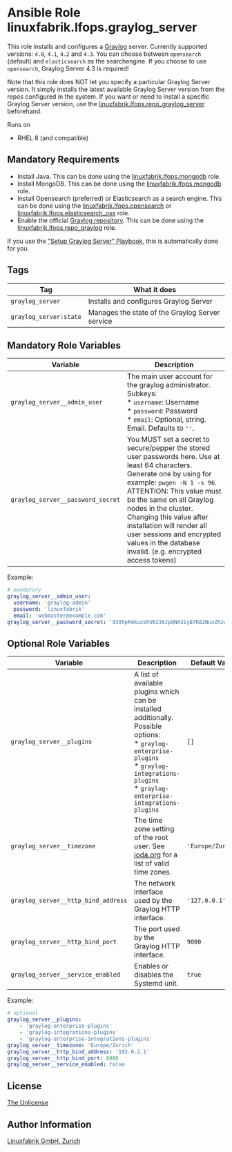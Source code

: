 # Ansible Role linuxfabrik.lfops.graylog_server

This role installs and configures a [Graylog](https://www.graylog.org) server. Currently supported versions: `4.0`, `4.1`, `4.2` and `4.3`.
You can choose between `opensearch` (default) and `elasticsearch` as the searchengine. If you choose to use `opensearch`, Graylog Server 4.3 is required!

Note that this role does NOT let you specify a particular Graylog Server version. It simply installs the latest available Graylog Server version from the repos configured in the system. If you want or need to install a specific Graylog Server version, use the [linuxfabrik.lfops.repo_graylog_server](https://github.com/Linuxfabrik/lfops/tree/main/roles/repo_graylog_server) beforehand.


Runs on

* RHEL 8 (and compatible)


## Mandatory Requirements

* Install Java. This can be done using the [linuxfabrik.lfops.mongodb](https://github.com/Linuxfabrik/lfops/tree/main/roles/java) role.
* Install MongoDB. This can be done using the [linuxfabrik.lfops.mongodb](https://github.com/Linuxfabrik/lfops/tree/main/roles/mongodb) role.
* Install Opensearch (preferred) or Elasticsearch as a search engine. This can be done using the [linuxfabrik.lfops.opensearch](https://github.com/Linuxfabrik/lfops/tree/main/roles/opensearch) or [linuxfabrik.lfops.elasticsearch_oss](https://github.com/Linuxfabrik/lfops/tree/main/roles/elasticsearch_oss) role.
* Enable the official [Graylog repository](https://docs.graylog.org/docs/centos). This can be done using the [linuxfabrik.lfops.repo_graylog](https://github.com/Linuxfabrik/lfops/tree/main/roles/repo_graylog) role.

If you use the ["Setup Graylog Server" Playbook](https://github.com/Linuxfabrik/lfops/blob/main/playbooks/setup_graylog_server.yml), this is automatically done for you.

## Tags

| Tag                     | What it does                                    |
| ---                     | ------------                                    |
| `graylog_server`        | Installs and configures Graylog Server          |
| `graylog_server:state`  | Manages the state of the Graylog Server service |


## Mandatory Role Variables

| Variable | Description |
| -------- | ----------- |
| `graylog_server__admin_user` | The main user account for the graylog administrator. Subkeys:<br> * `username`: Username<br> * `password`: Password<br> * `email`: Optional, string. Email. Defaults to `''`. |
| `graylog_server__password_secret` | You MUST set a secret to secure/pepper the stored user passwords here. Use at least 64 characters. Generate one by using for example: `pwgen -N 1 -s 96`. ATTENTION: This value must be the same on all Graylog nodes in the cluster. Changing this value after installation will render all user sessions and encrypted values in the database invalid. (e.g. encrypted access tokens) |

Example:
```yaml
# mandatory
graylog_server__admin_user:
  username: 'graylog-admin'
  password: 'linuxfabrik'
  email: 'webmaster@example.com'
graylog_server__password_secret: '9395pKmkuxSFU623AJpQNA3iyB7R82NuxZRzw19C3m3YXnE62Ky8me7eg9Z1TzwC'
```


## Optional Role Variables

| Variable | Description | Default Value |
| -------- | ----------- | ------------- |
| `graylog_server__plugins` | A list of available plugins which can be installed additionally. Possible options: </br> * `graylog-enterprise-plugins`<br/> * `graylog-integrations-plugins`<br/> *  `graylog-enterprise-integrations-plugins` | `[]` |
| `graylog_server__timezone` | The time zone setting of the root user. See [joda.org](http://www.joda.org/joda-time/timezones.html) for a list of valid time zones. | `'Europe/Zurich'` |
| `graylog_server__http_bind_address` | The network interface used by the Graylog HTTP interface. | `'127.0.0.1'` |
| `graylog_server__http_bind_port` | The port used by the Graylog HTTP interface. | `9000` |
| `graylog_server__service_enabled` | Enables or disables the Systemd unit. | `true` |


Example:
```yaml
# optional
graylog_server__plugins:
	- 'graylog-enterprise-plugins'
	- 'graylog-integrations-plugins'
	- 'graylog-enterprise-integrations-plugins'
graylog_server__timezone: 'Europe/Zurich'
graylog_server__http_bind_address: '192.0.2.1'
graylog_server__http_bind_port: 8080
graylog_server__service_enabled: false
```


## License

[The Unlicense](https://unlicense.org/)


## Author Information

[Linuxfabrik GmbH, Zurich](https://www.linuxfabrik.ch)
